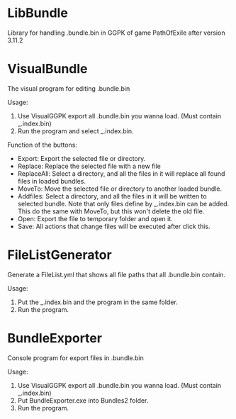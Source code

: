 # LibBundle
Library for handling .bundle.bin in GGPK of game PathOfExile after version 3.11.2
# VisualBundle
The visual program for editing .bundle.bin

Usage:
  1. Use VisualGGPK export all .bundle.bin you wanna load. (Must contain _.index.bin)
  2. Run the program and select _.index.bin.

Function of the buttons:
  - Export: Export the selected file or directory.
  - Replace: Replace the selected file with a new file
  - ReplaceAll: Select a directory, and all the files in it will replace all found files in loaded bundles.
  - MoveTo: Move the selected file or directory to another loaded bundle.
  - Addfiles: Select a directory, and all the files in it will be written to selected bundle. Note that only files define by _.index.bin can be added. This do the same with MoveTo, but this won't delete the old file.
  - Open: Export the file to temporary folder and open it.
  - Save: All actions that change files will be executed after click this.
# FileListGenerator
Generate a FileList.yml that shows all file paths that all .bundle.bin contain.

Usage:
  1. Put the _.index.bin and the program in the same folder.
  2. Run the program.
# BundleExporter
Console program for export files in .bundle.bin

Usage:
  1. Use VisualGGPK export all .bundle.bin you wanna load. (Must contain _.index.bin)
  2. Put BundleExporter.exe into Bundles2 folder.
  3. Run the program.
